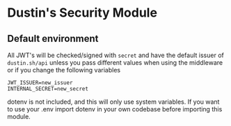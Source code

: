 # Dustin's Security Module

## Default environment

All JWT's will be checked/signed with `secret` and have the default issuer of `dustin.sh/api`
unless you pass different values when using the middleware or if you change the following variables

```env
JWT_ISSUER=new_issuer
INTERNAL_SECRET=new_secret
```

dotenv is not included, and this will only use system variables. If you want to use your .env
import dotenv in your own codebase before importing this module.
